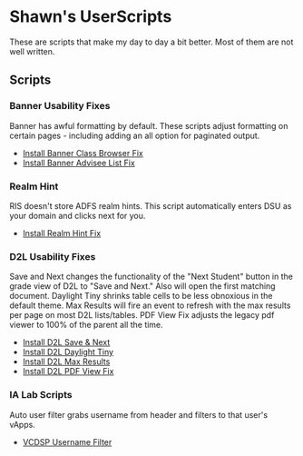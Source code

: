# Shawn's UserScripts

These are scripts that make my day to day a bit better. Most of them are not well written.

## Scripts

### Banner Usability Fixes

Banner has awful formatting by default. These scripts adjust formatting on certain pages - including adding an all option for paginated output.

* [Install Banner Class Browser Fix](https://raw.githubusercontent.com/sgzwach/userscripts/master/banner-browseclasses.user.js)
* [Install Banner Advisee List Fix](https://raw.githubusercontent.com/sgzwach/userscripts/master/banner-advisees.user.js)

### Realm Hint

RIS doesn't store ADFS realm hints. This script automatically enters DSU as your domain and clicks next for you.

* [Install Realm Hint Fix](https://raw.githubusercontent.com/sgzwach/userscripts/master/adfs-realmhint.user.js)

### D2L Usability Fixes

Save and Next changes the functionality of the "Next Student" button in the grade view of D2L to "Save and Next." Also will open the first matching document.
Daylight Tiny shrinks table cells to be less obnoxious in the default theme. Max Results will fire an event to refresh with the max results per page on most D2L lists/tables.
PDF View Fix adjusts the legacy pdf viewer to 100% of the parent all the time.

* [Install D2L Save & Next](https://raw.githubusercontent.com/sgzwach/userscripts/master/d2l-saveandnext.user.js)
* [Install D2L Daylight Tiny](https://raw.githubusercontent.com/sgzwach/userscripts/master/d2l-daylighttiny.user.js)
* [Install D2L Max Results](https://raw.githubusercontent.com/sgzwach/userscripts/master/d2l-maxresults.user.js)
* [Install D2L PDF View Fix](https://raw.githubusercontent.com/sgzwach/userscripts/master/d2l-pdfviewfix.user.js)

### IA Lab Scripts

Auto user filter grabs username from header and filters to that user's vApps.

* [VCDSP Username Filter](https://raw.githubusercontent.com/sgzwach/userscripts/master/vcdsp-vapp-filter-username.user.js)
